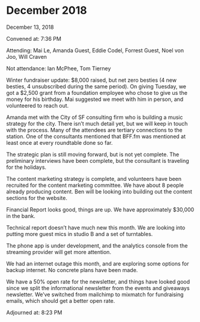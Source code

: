 # December 2018

December 13, 2018

Convened at: 7:36 PM

Attending: Mai Le, Amanda Guest, Eddie Codel, Forrest Guest, Noel von Joo, Will Craven

Not attendance: Ian McPhee, Tom Tierney

Winter fundraiser update: $8,000 raised, but net zero besties (4 new besties, 4 unsubscribed during the same period). On giving Tuesday, we got a $2,500 grant from a foundation employee who chose to give us the money for his birthday. Mai suggested we meet with him in person, and volunteered to reach out.

Amanda met with the City of SF consulting firm who is building a music strategy for the city. There isn’t much detail yet, but we will keep in touch with the process. Many of the attendees are tertiary connections to the station. One of the consultants mentioned that BFF.fm was mentioned at least once at every roundtable done so far.

The strategic plan is still moving forward, but is not yet complete. The preliminary interviews have been complete, but the consultant is traveling for the holidays.

The content marketing strategy is complete, and volunteers have been recruited for the content marketing committee. We have about 8 people already producing content. Ben will be looking into building out the content sections for the website.

Financial Report looks good, things are up. We have approximately $30,000 in the bank.

Technical report doesn’t have much new this month. We are looking into putting more guest mics in studio B and a set of turntables.

The phone app is under development, and the analytics console from the streaming provider will get more attention.

We had an internet outage this month, and are exploring some options for backup internet. No concrete plans have been made.

We have a 50% open rate for the newsletter, and things have looked good since we split the informational newsletter from the events and giveaways newsletter. We’ve switched from mailchimp to mixmatch for fundraising emails, which should get a better open rate.

Adjourned at: 8:23 PM
